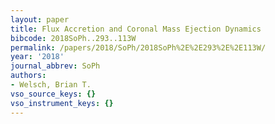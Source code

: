 ```yaml
---
layout: paper
title: Flux Accretion and Coronal Mass Ejection Dynamics
bibcode: 2018SoPh..293..113W
permalink: /papers/2018/SoPh/2018SoPh%2E%2E293%2E%2E113W/
year: '2018'
journal_abbrev: SoPh
authors:
- Welsch, Brian T.
vso_source_keys: {}
vso_instrument_keys: {}
---
```

